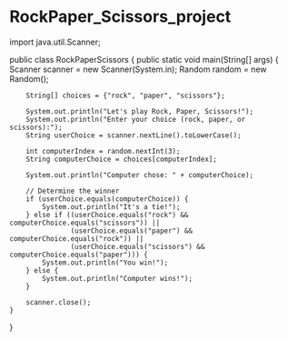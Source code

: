 # RockPaper_Scissors_project 
import java.util.Scanner;

public class RockPaperScissors {
    public static void main(String[] args) {
        Scanner scanner = new Scanner(System.in);
        Random random = new Random();
        
        String[] choices = {"rock", "paper", "scissors"};
        
        System.out.println("Let's play Rock, Paper, Scissors!");
        System.out.println("Enter your choice (rock, paper, or scissors):");
        String userChoice = scanner.nextLine().toLowerCase();
        
        int computerIndex = random.nextInt(3);
        String computerChoice = choices[computerIndex];
        
        System.out.println("Computer chose: " + computerChoice);
        
        // Determine the winner
        if (userChoice.equals(computerChoice)) {
            System.out.println("It's a tie!");
        } else if ((userChoice.equals("rock") && computerChoice.equals("scissors")) ||
                   (userChoice.equals("paper") && computerChoice.equals("rock")) ||
                   (userChoice.equals("scissors") && computerChoice.equals("paper"))) {
            System.out.println("You win!");
        } else {
            System.out.println("Computer wins!");
        }
        
        scanner.close();
    }
}
